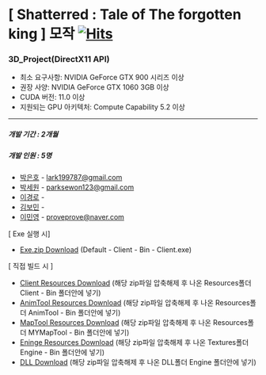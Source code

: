 # [ Shatterred : Tale of The forgotten king ] 모작 [![Hits](https://hits.seeyoufarm.com/api/count/incr/badge.svg?url=https%3A%2F%2Fgithub.com%2FJusin142%2FSHATTERRED-Tale-of-The-forgotten-king&count_bg=%23090909&title_bg=%23555555&icon=github.svg&icon_color=%23E7E7E7&title=Github&edge_flat=false)](https://hits.seeyoufarm.com)

### 3D_Project(DirectX11 API)
- 최소 요구사항:  			NVIDIA GeForce GTX 900 시리즈 이상
- 권장 사양: 			NVIDIA GeForce GTX 1060 3GB 이상
- CUDA 버전: 			11.0 이상
- 지원되는 GPU 아키텍처: 	Compute Capability 5.2 이상
---
##### 개발 기간 : 2개월 
##### 개발 인원 : 5명
- [박은호](https://github.com/Eno97p) - lark199787@gmail.com
- [박세원](https://github.com/ParkSeWon1997) - parksewon123@gmail.com
- [이경로](https://github.com/dlrudfh) -
- [김보민](https://github.com/bomingming) -
- [이민영](https://github.com/probablymayb) - proveprove@naver.com






[ Exe 실행 시]
- [Exe.zip Download](https://drive.google.com/file/d/1hB2j3B9z4sMs5dRDI3o8NjZ9x59CzuP7/view?usp=sharing)
  (Default - Client - Bin - Client.exe)





[ 직접 빌드 시 ]
- [Client Resources Download](https://drive.google.com/file/d/1d42rCl3ieTjm9N6rsTG2J5VGWanysH-U/view?usp=sharing) 
  (해당 zip파일 압축해제 후 나온 Resources폴더 Client - Bin 폴더안에 넣기)
- [AnimTool Resources Download](https://drive.google.com/file/d/1_n29Pc9c1pd7TSfGzdKiBO-MCxu0dhuC/view?usp=sharing)
  (해당 zip파일 압축해제 후 나온 Resources폴더 AnimTool - Bin 폴더안에 넣기)
- [MapTool Resources Download](https://drive.google.com/file/d/1zMFyjBUy2DqrBYLBQeOLi-wIHGsLC4tK/view?usp=sharing)
  (해당 zip파일 압축해제 후 나온 Resources폴더 MYMapTool - Bin 폴더안에 넣기)
- [Eninge Resources Download](https://drive.google.com/file/d/19Pt1_ZZeDUxfWEk3EdgQbWU1jpXkhg5k/view?usp=sharing)
  (해당 zip파일 압축해제 후 나온 Textures폴더 Engine - Bin 폴더안에 넣기)
- [DLL Download](https://drive.google.com/file/d/12F-bKFRm-V5EKHAbsRtfYnpnJxlRCBMH/view?usp=sharing)
  (해당 zip파일 압축해제 후 나온 DLL폴더 Engine 폴더안에 넣기)

  
